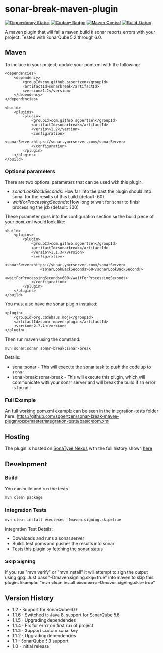 # sonar-break-maven-plugin

[![Dependency Status](https://www.versioneye.com/user/projects/56983e26af789b0027001e5b/badge.svg?style=flat)](https://www.versioneye.com/user/projects/56983e26af789b0027001e5b) 
[![Codacy Badge](https://api.codacy.com/project/badge/grade/fa1e3196dc0549f1b45cf75c87c0227e)](https://www.codacy.com/app/sgoertzen/sonar-break-maven-plugin)
[![Maven Central](https://maven-badges.herokuapp.com/maven-central/com.github.sgoertzen/sonar-break-maven-plugin/badge.svg)](https://maven-badges.herokuapp.com/maven-central/com.github.sgoertzen/sonar-break-maven-plugin/)
[![Build Status](https://travis-ci.org/sgoertzen/sonar-break-maven-plugin.svg?branch=master)](https://travis-ci.org/sgoertzen/sonar-break-maven-plugin)

A maven plugin that will fail a maven build if sonar reports errors with your project.  Tested with SonarQube 5.2 through 6.0.

## Maven 
To include in your project, update your pom.xml with the following:

    <dependencies>
        <dependency>
            <groupId>com.github.sgoertzen</groupId>
            <artifactId>sonarbreak</artifactId>
            <version>1.2</version>
        </dependency>
    </dependencies>

    <build>
        <plugins>
            <plugin>
                <groupId>com.github.sgoertzen</groupId>
                <artifactId>sonarbreak</artifactId>
                <version>1.2</version>
                <configuration>
                    <sonarServer>https://sonar.yourserver.com</sonarServer>
                </configuration>
            </plugin>
        </plugins>
    </build>

### Optional parameters
There are two optional parameters that can be used with this plugin.  
* _sonarLookBackSeconds_: How far into the past the plugin should into sonar for the results of this build (default: 60)
* _waitForProcessingSeconds_: How long to wait for sonar to finish processing the job (default: 300)

These parameter goes into the configuration section so the build piece of your pom.xml would look like: 

    <build>
        <plugins>
            <plugin>
                <groupId>com.github.sgoertzen</groupId>
                <artifactId>sonarbreak</artifactId>
                <version>1.1.3</version>
                <configuration>
                    <sonarServer>https://sonar.yourserver.com</sonarServer>
                    <sonarLookBackSeconds>60</sonarLookBackSeconds>
                    <waitForProcessingSeconds>600</waitForProcessingSeconds>
                </configuration>
            </plugin>
        </plugins>
    </build>

You must also have the sonar plugin installed:

    <plugin>
        <groupId>org.codehaus.mojo</groupId>
        <artifactId>sonar-maven-plugin</artifactId>
        <version>2.7.1</version>
    </plugin>

Then run maven using the command: 

    mvn sonar:sonar sonar-break:sonar-break

Details:
* sonar:sonar - This will execute the sonar task to push the code up to sonar
* sonar-break:sonar-break - This will execute this plugin, which will communicate with your sonar server and will break the build if an error is found.

### Full Example
An full working pom.xml example can be seen in the integration-tests folder here: https://github.com/sgoertzen/sonar-break-maven-plugin/blob/master/integration-tests/basic/pom.xml

## Hosting
The plugin is hosted on [SonaType Nexus](https://oss.sonatype.org/content/groups/public/com/github/sgoertzen/sonar-break-maven-plugin) with the full history shown 
[here](https://oss.sonatype.org/#nexus-search;quick~sonar-break-maven-plugin)

## Development
### Build
You can build and run the tests 
```
mvn clean package
```

### Integration Tests
```
mvn clean install exec:exec -Dmaven.signing.skip=true
```

Integration Test Details:
* Downloads and runs a sonar server
* Builds test poms and pushes the results into sonar
* Tests this plugin by fetching the sonar status

### Skip Signing
If you run "mvn verify" or "mvn install" it will attempt to sign the output using gpg.  Just pass "-Dmaven.signing.skip=true" into maven to skip this plugin.  Example: "mvn clean install exec:exec -Dmaven.signing.skip=true"  


## Version History

* 1.2 - Support for SonarQube 6.0
* 1.1.6 - Switched to Java 8, support for SonarQube 5.6
* 1.1.5 - Upgrading dependencies
* 1.1.4 - Fix for error on first run of project
* 1.1.3 - Support custom sonar key
* 1.1.2 - Upgrading dependencies
* 1.1 - SonarQube 5.3 support
* 1.0 - Initial release
